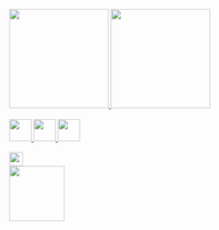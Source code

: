 <div>
  <a href="https://beacons.ai/rafaballerini">
  <img height="180em" src="https://github-readme-stats.vercel.app/api?username=MendesK98&show_icons=true&theme=tokyonight&include_all_commits=true&count_private=true"/>
  <img height="180em" src="https://github-readme-stats.vercel.app/api/top-langs/?username=MendesK98&layout=compact&langs_count=16&theme=tokyonight"/>
</div>
<br>
<div>
<code><img widht="30" height="40" src="https://img.icons8.com/nolan/64/java-coffee-cup-logo.png"></code>
<code><img widht="30" height="40" src="https://img.icons8.com/nolan/128/java-eclipse.png"></code>
<code><img widht="30" height="40" src="https://img.icons8.com/nolan/128/android-os.png"/></code>
</div>
<br>
<div>
<a href="https://www.linkedin.com/in/lucas-mendes-499a66157/"><img height="25em" src="https://img.icons8.com/nolan/128/linkedin-circled.png"/></a>
</div>

<img widht="80" height="100" src="https://mir-s3-cdn-cf.behance.net/project_modules/max_1200/5eeea355389655.59822ff824b72.gif">
